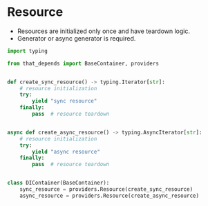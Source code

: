 # Resource
- Resources are initialized only once and have teardown logic.
- Generator or async generator is required.
```python
import typing

from that_depends import BaseContainer, providers


def create_sync_resource() -> typing.Iterator[str]:
    # resource initialization
    try:
        yield "sync resource"
    finally:
        pass  # resource teardown


async def create_async_resource() -> typing.AsyncIterator[str]:
    # resource initialization
    try:
        yield "async resource"
    finally:
        pass  # resource teardown


class DIContainer(BaseContainer):
    sync_resource = providers.Resource(create_sync_resource)
    async_resource = providers.Resource(create_async_resource)
```
